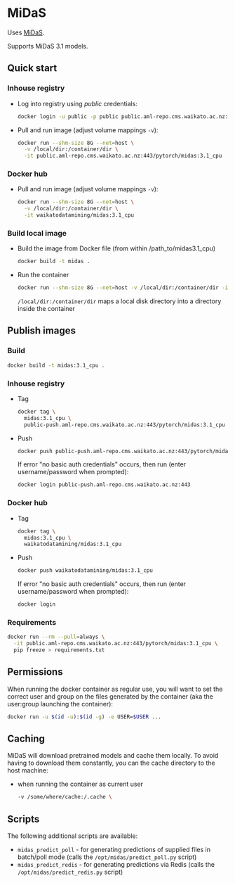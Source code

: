 # MiDaS

Uses [MiDaS](https://github.com/isl-org/MiDaS). 

Supports MiDaS 3.1 models.

## Quick start

### Inhouse registry

* Log into registry using *public* credentials:

  ```bash
  docker login -u public -p public public.aml-repo.cms.waikato.ac.nz:443 
  ```

* Pull and run image (adjust volume mappings `-v`):

  ```bash
  docker run --shm-size 8G --net=host \
    -v /local/dir:/container/dir \
    -it public.aml-repo.cms.waikato.ac.nz:443/pytorch/midas:3.1_cpu
  ```

### Docker hub

* Pull and run image (adjust volume mappings `-v`):

  ```bash
  docker run --shm-size 8G --net=host \
    -v /local/dir:/container/dir \
    -it waikatodatamining/midas:3.1_cpu
  ```

### Build local image

* Build the image from Docker file (from within /path_to/midas3.1_cpu)

  ```bash
  docker build -t midas .
  ```
  
* Run the container

  ```bash
  docker run --shm-size 8G --net=host -v /local/dir:/container/dir -it midas
  ```
  `/local/dir:/container/dir` maps a local disk directory into a directory inside the container


## Publish images

### Build

```bash
docker build -t midas:3.1_cpu .
```

### Inhouse registry  

* Tag

  ```bash
  docker tag \
    midas:3.1_cpu \
    public-push.aml-repo.cms.waikato.ac.nz:443/pytorch/midas:3.1_cpu
  ```
  
* Push

  ```bash
  docker push public-push.aml-repo.cms.waikato.ac.nz:443/pytorch/midas:3.1_cpu
  ```
  If error "no basic auth credentials" occurs, then run (enter username/password when prompted):
  
  ```bash
  docker login public-push.aml-repo.cms.waikato.ac.nz:443
  ```

### Docker hub  

* Tag

  ```bash
  docker tag \
    midas:3.1_cpu \
    waikatodatamining/midas:3.1_cpu
  ```
  
* Push

  ```bash
  docker push waikatodatamining/midas:3.1_cpu
  ```
  If error "no basic auth credentials" occurs, then run (enter username/password when prompted):
  
  ```bash
  docker login
  ``` 


### Requirements

```bash
docker run --rm --pull=always \
  -it public.aml-repo.cms.waikato.ac.nz:443/pytorch/midas:3.1_cpu \
  pip freeze > requirements.txt
```


## Permissions

When running the docker container as regular use, you will want to set the correct
user and group on the files generated by the container (aka the user:group launching
the container):

```bash
docker run -u $(id -u):$(id -g) -e USER=$USER ...
```

## Caching

MiDaS will download pretrained models and cache them locally. To avoid having
to download them constantly, you can the cache directory to the host machine:

* when running the container as current user

  ```bash
  -v /some/where/cache:/.cache \
  ```


## Scripts

The following additional scripts are available:

* `midas_predict_poll` - for generating predictions of supplied files in batch/poll mode (calls the `/opt/midas/predict_poll.py` script)
* `midas_predict_redis` - for generating predictions via Redis (calls the `/opt/midas/predict_redis.py` script)
